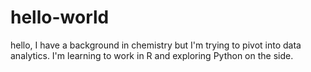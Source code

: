 # hello-world

hello, I have a background in chemistry but I'm trying to pivot into data analytics.
I'm learning to work in R and exploring Python on the side.
